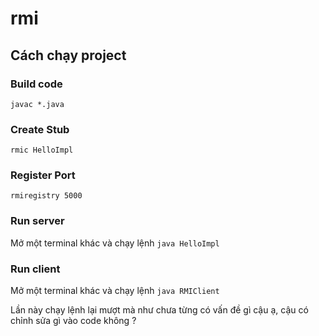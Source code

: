 # rmi

## Cách chạy project

### Build code
`javac *.java`

### Create Stub
`rmic HelloImpl`

### Register Port

`rmiregistry 5000`

### Run server
Mở một terminal khác và chạy lệnh
`java HelloImpl`

### Run client
Mở một terminal khác và chạy lệnh
`java RMIClient`

Lần này chạy lệnh lại mượt mà như chưa từng có vấn đề gì cậu ạ, cậu có chỉnh sửa gì vào code không ? 


